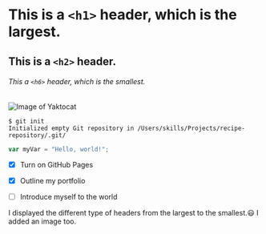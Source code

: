 # This is a `<h1>` header, which is the largest.
## This is a `<h2>` header.
###### This a `<h6>` header, which is the smallest.







![Image of Yaktocat](https://octodex.github.com/images/yaktocat.png)




```
$ git init
Initialized empty Git repository in /Users/skills/Projects/recipe-repository/.git/
```

``` javascript
var myVar = "Hello, world!";
```


- [X] Turn on GitHub Pages
- [X] Outline my portfolio
- [ ] Introduce myself to the world







I displayed the different type of headers from the largest to the smallest.😃
I added an image too.
